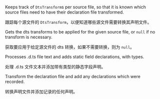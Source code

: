Keeps track of `DtsTransform`s per source file, so that it is known which source files need to
have their declaration file transformed.

跟踪每个源文件的 `DtsTransform`，以便知道哪些源文件需要转换其声明文件。

Gets the dts transforms to be applied for the given source file, or `null` if no transform is
necessary.

获取要应用于给定源文件的 dts 转换，如果不需要转换，则为 `null`。

Processes .d.ts file text and adds static field declarations, with types.

处理 .d.ts 文件文本并添加带有类型的静态字段声明。

Transform the declaration file and add any declarations which were recorded.

转换声明文件并添加记录的任何声明。